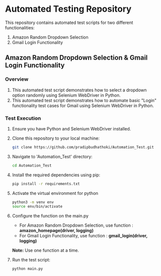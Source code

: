 # Automated Testing Repository

This repository contains automated test scripts for two different functionalities:

1. Amazon Random Dropdown Selection
2. Gmail Login Functionality

## Amazon Random Dropdown Selection & Gmail Login Functionality

### Overview

1. This automated test script demonstrates how to select a dropdown option randomly using Selenium WebDriver in Python.
2. This automated test script demonstrates how to automate basic "Login" functionality test cases for Gmail using Selenium WebDriver in Python.

### Test Execution

1. Ensure you have Python and Selenium WebDriver installed.

2. Clone this repository to your local machine:

   ```bash
   git clone https://github.com/pradipbudhathoki/Automation_Test.git
   
3. Navigate to 'Automation_Test' directory:

   ```bash
   cd Automation_Test
   
4. Install the required dependencies using pip:

   ```bash
   pip install -r requirements.txt
   
5. Activate the virtual environment for python

   ```bash
   python3 -m venv env
   source env/bin/activate

7. Configure the function on the main.py
   - For Amazon Random Dropdown Selection, use function : **amazon_homepage(driver, logging)** 
   - For Gmail Login Functionality, use function : **gmail_login(driver, logging)**

   **Note:** Use one function at a time.


6. Run the test script:

   ```bash
   python main.py


